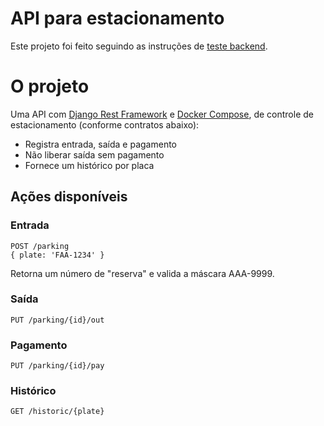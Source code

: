 # API para estacionamento

Este projeto foi feito seguindo as instruções de [teste backend](https://github.com/bispogeomk/Avaliacao/blob/master/back-end.md).

# O projeto

Uma API com [Django Rest Framework](https://www.django-rest-framework.org/) e [Docker Compose](https://docs.docker.com/compose/), de controle de estacionamento (conforme contratos abaixo):

  - Registra entrada, saída e pagamento
  - Não liberar saída sem pagamento
  - Fornece um histórico por placa

## Ações disponíveis

### Entrada

```
POST /parking
{ plate: 'FAA-1234' }
```

Retorna um número de "reserva" e valida a máscara AAA-9999.

### Saída

```
PUT /parking/{id}/out
```

### Pagamento

```
PUT /parking/{id}/pay
```

### Histórico
```
GET /historic/{plate}
```
